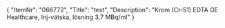 {
  "ItemNr": "066772",
  "Title": "test",
  "Description": "Krom (Cr-51) EDTA GE Healthcare, Inj-vätska, lösning 3,7 MBq/ml"
}